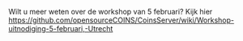 Wilt u meer weten over de workshop van 5 februari?
Kijk hier https://github.com/opensourceCOINS/CoinsServer/wiki/Workshop-uitnodiging-5-februari,-Utrecht
